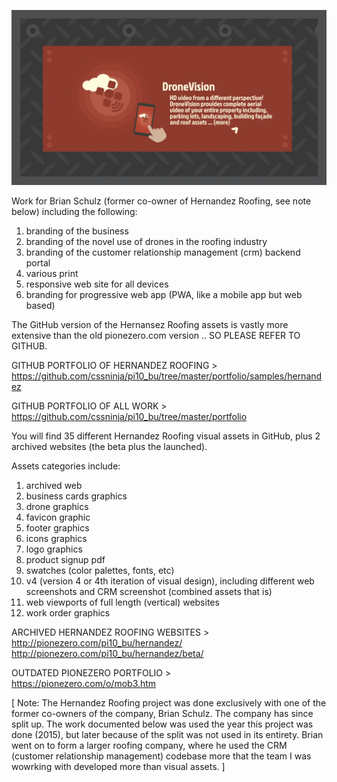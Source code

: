 ![Optional Text](rm_content/hr_large2.jpg)

Work for Brian Schulz (former co-owner of Hernandez Roofing, see note below) including the following:

1) branding of the business
2) branding of the novel use of drones in the roofing industry
3) branding of the customer relationship management (crm) backend portal
4) various print
5) responsive web site for all devices
6) branding for progressive web app (PWA, like a mobile app but web based)

The GitHub version of the Hernansez Roofing assets is vastly more extensive than the old pionezero.com version .. SO PLEASE REFER TO GITHUB.

GITHUB PORTFOLIO OF HERNANDEZ ROOFING ><br />
https://github.com/cssninja/pi10_bu/tree/master/portfolio/samples/hernandez

GITHUB PORTFOLIO OF ALL WORK ><br />
https://github.com/cssninja/pi10_bu/tree/master/portfolio

You will find 35 different Hernandez Roofing visual assets in GitHub, plus 2 archived websites (the beta plus the launched).

Assets categories include:
1) archived web
2) business cards graphics
3) drone graphics
4) favicon graphic
5) footer graphics
6) icons graphics
7) logo graphics
8) product signup pdf
9) swatches (color palettes, fonts, etc)
10) v4 (version 4 or 4th iteration of visual design), including different web screenshots and CRM screenshot (combined assets that is)
11) web viewports of full length (vertical) websites
12) work order graphics

ARCHIVED HERNANDEZ ROOFING WEBSITES ><br />
http://pionezero.com/pi10_bu/hernandez/<br />
http://pionezero.com/pi10_bu/hernandez/beta/

OUTDATED PIONEZERO PORTFOLIO ><br />
https://pionezero.com/o/mob3.htm

[ Note: The Hernandez Roofing project was done exclusively with one of the former co-owners of the company, Brian Schulz. The company has since split up. The work documented below was used the year this project was done (2015), but later because of the split was not used in its entirety. Brian went on to form a larger roofing company, where he used the CRM (customer relationship management) codebase more that the team I was wowrking with developed more than visual assets. ]
